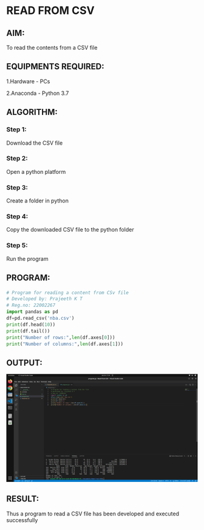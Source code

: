 # READ FROM CSV

## AIM:
To read the contents from a CSV file

## EQUIPMENTS REQUIRED:
1.Hardware - PCs

2.Anaconda - Python 3.7

## ALGORITHM:

### Step 1:
Download the CSV file
### Step 2:
Open a python platform
### Step 3:
Create a folder in python
### Step 4:
Copy the downloaded CSV file to the python folder
### Step 5:
Run the program

## PROGRAM:
```python
# Program for reading a content from CSv file
# Developed by: Prajeeth K T
# Reg.no: 22002267
import pandas as pd
df=pd.read_csv('nba.csv')
print(df.head(10))
print(df.tail())
print("Number of rows:",len(df.axes[0]))
print("Number of columns:",len(df.axes[1]))
```

## OUTPUT:
![](./csv.png)

## RESULT:
Thus a program to read a CSV file has been developed and executed successfully